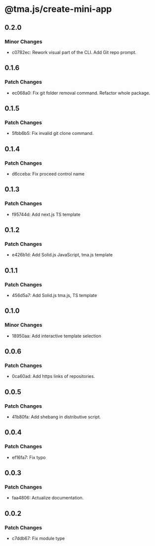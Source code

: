 # @tma.js/create-mini-app

## 0.2.0

### Minor Changes

- c0782ec: Rework visual part of the CLI. Add Git repo prompt.

## 0.1.6

### Patch Changes

- ec068a0: Fix git folder removal command. Refactor whole package.

## 0.1.5

### Patch Changes

- 5fbb6b5: Fix invalid git clone command.

## 0.1.4

### Patch Changes

- d6cceba: Fix proceed control name

## 0.1.3

### Patch Changes

- f95744d: Add next.js TS template

## 0.1.2

### Patch Changes

- e426b1d: Add Solid.js JavaScript, tma.js template

## 0.1.1

### Patch Changes

- 456d5a7: Add Solid.js tma.js, TS template

## 0.1.0

### Minor Changes

- 18950aa: Add interactive template selection

## 0.0.6

### Patch Changes

- 0ca60ad: Add https links of repositories.

## 0.0.5

### Patch Changes

- 41b80fa: Add shebang in distributive script.

## 0.0.4

### Patch Changes

- ef16fa7: Fix typo

## 0.0.3

### Patch Changes

- faa4806: Actualize documentation.

## 0.0.2

### Patch Changes

- c7ddb67: Fix module type
